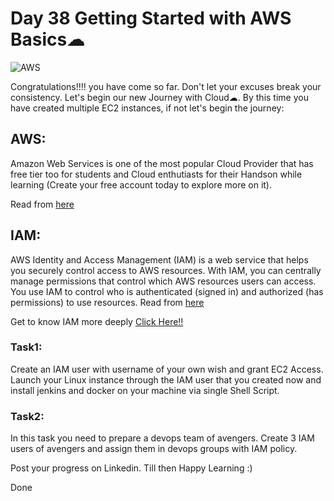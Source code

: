 # Day 38 Getting Started with AWS Basics☁
![AWS](https://user-images.githubusercontent.com/115981550/217238286-6c6bc6e7-a1ac-4d12-98f3-f95ff5bf53fc.png)


Congratulations!!!! you have come so far. Don't let your excuses break your consistency. Let's begin our new Journey with Cloud☁. By this time you have created multiple EC2 instances, if not let's begin the journey:
## AWS:
Amazon Web Services is one of the most popular Cloud Provider that has free tier too for students and Cloud enthutiasts for their Handson while learning (Create your free account today to explore more on it).

Read from [here](https://aws.amazon.com/what-is-aws/)

## IAM:
AWS Identity and Access Management (IAM) is a web service that helps you securely control access to AWS resources. With IAM, you can centrally manage permissions that control which AWS resources users can access. You use IAM to control who is authenticated (signed in) and authorized (has permissions) to use resources.
Read from [here](https://docs.aws.amazon.com/IAM/latest/UserGuide/introduction.html)

Get to know IAM more deeply [Click Here!!](https://www.youtube.com/watch?v=ORB4eY8EydA)

### Task1:
Create an IAM user with username of your own wish and grant EC2 Access. Launch your Linux instance through the IAM user that you created now and install jenkins and docker on your machine via single Shell Script.

### Task2:
In this task you need to prepare a devops team of avengers. Create 3 IAM users of avengers and assign them in devops groups with IAM policy.

Post your progress on Linkedin. Till then Happy Learning :)


Done